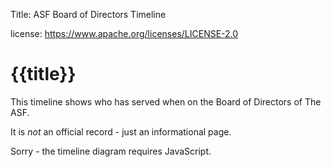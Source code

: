 Title: ASF Board of Directors Timeline

license: https://www.apache.org/licenses/LICENSE-2.0

# {{title}}

This timeline shows who has served when on the Board of Directors of The ASF.

It is <em>not</em> an official record - just an informational page.

<noscript>Sorry - the timeline diagram requires JavaScript.</noscript>

<div id="graph" style="width: 100%; height:500em;"></div>

<script src="./scripts/echarts.js"></script>
<script src="./data/directors.js"></script>
<script src="./scripts/directors-timeline.js"></script>
<script type="text/javascript">
  window.asf.directorsTimelineChart(document.getElementById('graph'), window.asf.getDirectorsTimelineData())
</script>